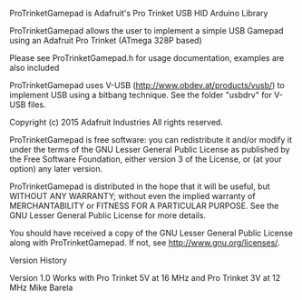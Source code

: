 ProTrinketGamepad is Adafruit's Pro Trinket USB HID Arduino Library

ProTrinketGamepad allows the user to implement a simple USB Gamepad using an Adafruit Pro Trinket (ATmega 328P based)

Please see ProTrinketGamepad.h for usage documentation, examples are also included

ProTrinketGamepad uses V-USB (http://www.obdev.at/products/vusb/) to implement USB using a bitbang technique. See the folder "usbdrv" for V-USB files.

Copyright (c) 2015 Adafruit Industries
All rights reserved.

ProTrinketGamepad is free software: you can redistribute it and/or modify
it under the terms of the GNU Lesser General Public License as
published by the Free Software Foundation, either version 3 of
the License, or (at your option) any later version.

ProTrinketGamepad is distributed in the hope that it will be useful, but WITHOUT ANY WARRANTY; without even the implied warranty of MERCHANTABILITY or FITNESS FOR A PARTICULAR PURPOSE.  See the GNU Lesser General Public License for more details.

You should have received a copy of the GNU Lesser General Public
License along with ProTrinketGamepad. If not, see
<http://www.gnu.org/licenses/>.

Version History

Version 1.0  Works with Pro Trinket 5V at 16 MHz and Pro Trinket 3V at 12 MHz   Mike Barela
